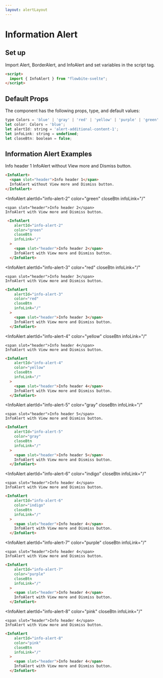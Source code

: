 ```yaml
---
layout: alertLayout
---
```


<script>
  import { Alert, BorderAlert, InfoAlert }from '$lib/index';
</script>

<h1 class="text-3xl w-full text-gray-900 dark:text-white py-8">Information Alert</h1>

<h2 class="text-2xl w-full dark:text-white py-8">Set up</h2>

<p class="text-gray-900 dark:text-white py-4 text-lg">
Import Alert, BorderAlert, and InfoAlert and set variables in the script tag.
</p>

```html
<script>
  import { InfoAlert } from "flowbite-svelte";
</script>
```


<h2 class="text-2xl w-full text-gray-900 dark:text-white py-8">Default Props</h2>

<p class="dark:text-white py-4 text-lg">The component has the following props, type, and default values:</p>

```js
type Colors = 'blue' | 'gray' | 'red' | 'yellow' | 'purple' | 'green' | 'indigo' | 'pink';
let color: Colors = 'blue';
let alertId: string = 'alert-additional-content-1';
let infoLink: string = undefined;
let closeBtn: boolean = false;
```

<h2 class="text-2xl w-full text-gray-900 dark:text-white py-8">Information Alert Examples</h2>


<div class="rounded-xl w-full my-4 mx-auto bg-gradient-to-r bg-white dark:bg-gray-900 border border-gray-200 dark:border-gray-700 p-2 sm:p-6">

  <InfoAlert>
    <span slot="header">Info header 1</span>
    InfoAlert without View more and Dismiss button.
  </InfoAlert>
</div>

```html
<InfoAlert>
  <span slot="header">Info header 1</span>
  InfoAlert without View more and Dismiss button.
</InfoAlert>
```

<div class="rounded-xl w-full my-4 mx-auto bg-gradient-to-r bg-white dark:bg-gray-900 border border-gray-200 dark:border-gray-700 p-2 sm:p-6">

  <InfoAlert
    alertId="info-alert-2"
    color="green"
    closeBtn
    infoLink="/"
  >
    <span slot="header">Info header 2</span>
    InfoAlert with View more and Dismiss button.
  </InfoAlert>
</div>

```html
 <InfoAlert
    alertId="info-alert-2"
    color="green"
    closeBtn
    infoLink="/"
  >
    <span slot="header">Info header 2</span>
    InfoAlert with View more and Dismiss button.
  </InfoAlert>
```

<div class="rounded-xl w-full my-4 mx-auto bg-gradient-to-r bg-white dark:bg-gray-900 border border-gray-200 dark:border-gray-700 p-2 sm:p-6">

  <InfoAlert
    alertId="info-alert-3"
    color="red"
    closeBtn
    infoLink="/"
  >
    <span slot="header">Info header 3</span>
    InfoAlert with View more and Dismiss button.
  </InfoAlert>
</div>

```html
<InfoAlert
    alertId="info-alert-3"
    color="red"
    closeBtn
    infoLink="/"
  >
    <span slot="header">Info header 3</span>
    InfoAlert with View more and Dismiss button.
  </InfoAlert>
```

<div class="rounded-xl w-full my-4 mx-auto bg-gradient-to-r bg-white dark:bg-gray-900 border border-gray-200 dark:border-gray-700 p-2 sm:p-6">

  <InfoAlert
    alertId="info-alert-4"
    color="yellow"
    closeBtn
    infoLink="/"
  >
    <span slot="header">Info header 4</span>
    InfoAlert with View more and Dismiss button.
  </InfoAlert>
</div>

```html
<InfoAlert
    alertId="info-alert-4"
    color="yellow"
    closeBtn
    infoLink="/"
  >
    <span slot="header">Info header 4</span>
    InfoAlert with View more and Dismiss button.
  </InfoAlert>
```

<div class="rounded-xl w-full my-4 mx-auto bg-gradient-to-r bg-white dark:bg-gray-900 border border-gray-200 dark:border-gray-700 p-2 sm:p-6">

  <InfoAlert
    alertId="info-alert-5"
    color="gray"
    closeBtn
    infoLink="/"
  >
    <span slot="header">Info header 5</span>
    InfoAlert with View more and Dismiss button.
  </InfoAlert>
</div>

```html
<InfoAlert
    alertId="info-alert-5"
    color="gray"
    closeBtn
    infoLink="/"
  >
    <span slot="header">Info header 5</span>
    InfoAlert with View more and Dismiss button.
  </InfoAlert>
```

<div class="rounded-xl w-full my-4 mx-auto bg-gradient-to-r bg-white dark:bg-gray-900 border border-gray-200 dark:border-gray-700 p-2 sm:p-6">

  <InfoAlert
    alertId="info-alert-6"
    color="indigo"
    closeBtn
    infoLink="/"
  >
    <span slot="header">Info header 4</span>
    InfoAlert with View more and Dismiss button.
  </InfoAlert>
</div>

```html
<InfoAlert
    alertId="info-alert-6"
    color="indigo"
    closeBtn
    infoLink="/"
  >
    <span slot="header">Info header 4</span>
    InfoAlert with View more and Dismiss button.
  </InfoAlert>
```

<div class="rounded-xl w-full my-4 mx-auto bg-gradient-to-r bg-white dark:bg-gray-900 border border-gray-200 dark:border-gray-700 p-2 sm:p-6">

  <InfoAlert
    alertId="info-alert-7"
    color="purple"
    closeBtn
    infoLink="/"
  >
    <span slot="header">Info header 4</span>
    InfoAlert with View more and Dismiss button.
  </InfoAlert>
</div>

```html
<InfoAlert
    alertId="info-alert-7"
    color="purple"
    closeBtn
    infoLink="/"
  >
    <span slot="header">Info header 4</span>
    InfoAlert with View more and Dismiss button.
  </InfoAlert>
```

<div class="rounded-xl w-full my-4 mx-auto bg-gradient-to-r bg-white dark:bg-gray-900 border border-gray-200 dark:border-gray-700 p-2 sm:p-6">

  <InfoAlert
    alertId="info-alert-8"
    color="pink"
    closeBtn
    infoLink="/"
  >
    <span slot="header">Info header 4</span>
    InfoAlert with View more and Dismiss button.
  </InfoAlert>
</div>

```html
<InfoAlert
    alertId="info-alert-8"
    color="pink"
    closeBtn
    infoLink="/"
  >
    <span slot="header">Info header 4</span>
    InfoAlert with View more and Dismiss button.
  </InfoAlert>
```

